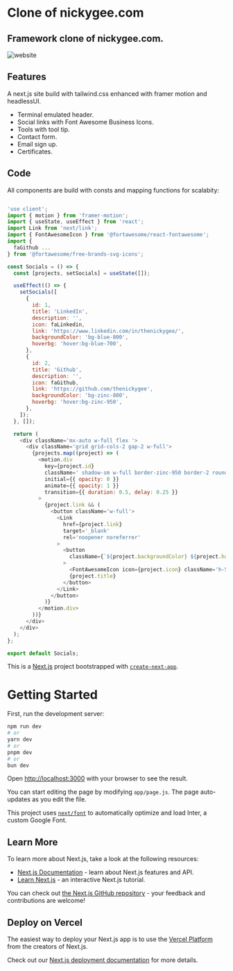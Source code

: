 # Clone of nickygee.com

## Framework clone of nickygee.com.
![website](https://github.com/thenickygee/nickygee.com/assets/75292383/37581cc9-5767-40cb-8b73-2a0130d20f29)

## Features
A next.js site build with tailwind.css enhanced with framer motion and headlessUI.
- Terminal emulated header.
- Social links with Font Awesome Business Icons.
- Tools with tool tip.
- Contact form.
- Email sign up.
- Certificates.

## Code
All components are build with consts and mapping functions for scalabity: 
``` javascript

'use client';
import { motion } from 'framer-motion';
import { useState, useEffect } from 'react';
import Link from 'next/link';
import { FontAwesomeIcon } from '@fortawesome/react-fontawesome';
import {
  faGithub ...
} from '@fortawesome/free-brands-svg-icons';

const Socials = () => {
  const [projects, setSocials] = useState([]);

  useEffect(() => {
    setSocials([
      {
        id: 1,
        title: 'LinkedIn',
        description: '',
        icon: faLinkedin,
        link: 'https://www.linkedin.com/in/thenickygee/',
        backgroundColor: 'bg-blue-800',
        hoverbg: 'hover:bg-blue-700',
      },
      {
        id: 2,
        title: 'Github',
        description: '',
        icon: faGithub,
        link: 'https://github.com/thenickygee',
        backgroundColor: 'bg-zinc-800',
        hoverbg: 'hover:bg-zinc-950',
      },
    ]);
  }, []);

  return (
    <div className='mx-auto w-full flex '>
      <div className='grid grid-cols-2 gap-2 w-full'>
        {projects.map((project) => (
          <motion.div
            key={project.id}
            className=' shadow-sm w-full border-zinc-950 border-2 rounded-lg cursor-pointer hover:shadow-md transition-shadow select-none'
            initial={{ opacity: 0 }}
            animate={{ opacity: 1 }}
            transition={{ duration: 0.5, delay: 0.25 }}
          >
            {project.link && (
              <button className='w-full'>
                <Link
                  href={project.link}
                  target='_blank'
                  rel='noopener noreferrer'
                >
                  <button
                    className={`${project.backgroundColor} ${project.hoverbg} shadow-sm p-1 h-14 px-3 flex justify-between items-center align-middle gap-2 font-semibold rounded-md text-gray-300 hover:text-gray-200 w-full transitions duration-150`}
                  >
                    <FontAwesomeIcon icon={project.icon} className='h-5 w-5' />{' '}
                    {project.title}
                  </button>
                </Link>
              </button>
            )}
          </motion.div>
        ))}
      </div>
    </div>
  );
};

export default Socials;
```

This is a [Next.js](https://nextjs.org/) project bootstrapped with [`create-next-app`](https://github.com/vercel/next.js/tree/canary/packages/create-next-app).

# Getting Started

First, run the development server:

```bash
npm run dev
# or
yarn dev
# or
pnpm dev
# or
bun dev
```

Open [http://localhost:3000](http://localhost:3000) with your browser to see the result.

You can start editing the page by modifying `app/page.js`. The page auto-updates as you edit the file.

This project uses [`next/font`](https://nextjs.org/docs/basic-features/font-optimization) to automatically optimize and load Inter, a custom Google Font.

## Learn More

To learn more about Next.js, take a look at the following resources:

- [Next.js Documentation](https://nextjs.org/docs) - learn about Next.js features and API.
- [Learn Next.js](https://nextjs.org/learn) - an interactive Next.js tutorial.

You can check out [the Next.js GitHub repository](https://github.com/vercel/next.js/) - your feedback and contributions are welcome!

## Deploy on Vercel

The easiest way to deploy your Next.js app is to use the [Vercel Platform](https://vercel.com/new?utm_medium=default-template&filter=next.js&utm_source=create-next-app&utm_campaign=create-next-app-readme) from the creators of Next.js.

Check out our [Next.js deployment documentation](https://nextjs.org/docs/deployment) for more details.
